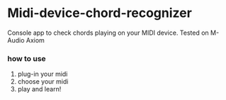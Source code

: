 # Midi-device-chord-recognizer
Console app to check chords playing on your MIDI device. Tested on M-Audio Axiom
### how to use
  1. plug-in your midi
  2. choose your midi
  3. play and learn!
